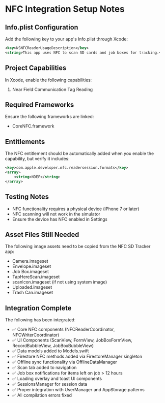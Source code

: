 # NFC Integration Setup Notes

## Info.plist Configuration
Add the following key to your app's Info.plist through Xcode:

```xml
<key>NSNFCReaderUsageDescription</key>
<string>This app uses NFC to scan SD cards and job boxes for tracking.</string>
```

## Project Capabilities
In Xcode, enable the following capabilities:
1. Near Field Communication Tag Reading

## Required Frameworks
Ensure the following frameworks are linked:
- CoreNFC.framework

## Entitlements
The NFC entitlement should be automatically added when you enable the capability, but verify it includes:
```xml
<key>com.apple.developer.nfc.readersession.formats</key>
<array>
    <string>NDEF</string>
</array>
```

## Testing Notes
- NFC functionality requires a physical device (iPhone 7 or later)
- NFC scanning will not work in the simulator
- Ensure the device has NFC enabled in Settings

## Asset Files Still Needed
The following image assets need to be copied from the NFC SD Tracker app:
- Camera.imageset
- Envelope.imageset  
- Job Box.imageset
- TapHereScan.imageset
- scanIcon.imageset (if not using system image)
- Uploaded.imageset
- Trash Can.imageset

## Integration Complete
The following has been integrated:
- ✅ Core NFC components (NFCReaderCoordinator, NFCWriterCoordinator)
- ✅ UI Components (ScanView, FormView, JobBoxFormView, RecordBubbleView, JobBoxBubbleView)
- ✅ Data models added to Models.swift
- ✅ Firestore NFC methods added via FirestoreManager singleton
- ✅ Offline sync functionality via OfflineDataManager
- ✅ Scan tab added to navigation
- ✅ Job box notifications for items left on job > 12 hours
- ✅ Loading overlay and toast UI components
- ✅ SessionsManager for session data
- ✅ Proper integration with UserManager and AppStorage patterns
- ✅ All compilation errors fixed